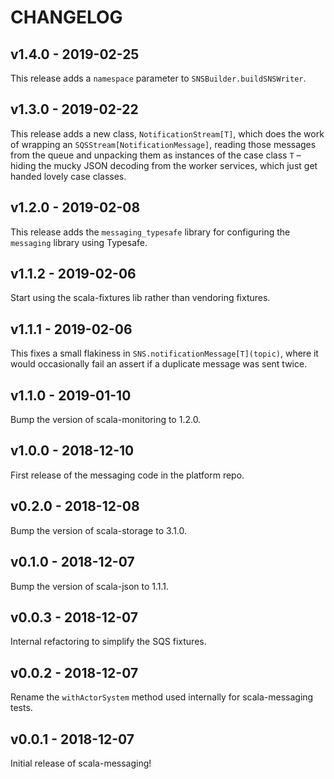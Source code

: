 # CHANGELOG

## v1.4.0 - 2019-02-25

This release adds a `namespace` parameter to `SNSBuilder.buildSNSWriter`.

## v1.3.0 - 2019-02-22

This release adds a new class, `NotificationStream[T]`, which does the work of
wrapping an `SQSStream[NotificationMessage]`, reading those messages from the
queue and unpacking them as instances of the case class `T` – hiding the mucky
JSON decoding from the worker services, which just get handed lovely case classes.

## v1.2.0 - 2019-02-08

This release adds the `messaging_typesafe` library for configuring the `messaging` library using Typesafe.

## v1.1.2 - 2019-02-06

Start using the scala-fixtures lib rather than vendoring fixtures.

## v1.1.1 - 2019-02-06

This fixes a small flakiness in `SNS.notificationMessage[T](topic)`, where it
would occasionally fail an assert if a duplicate message was sent twice.

## v1.1.0 - 2019-01-10

Bump the version of scala-monitoring to 1.2.0.

## v1.0.0 - 2018-12-10

First release of the messaging code in the platform repo.

## v0.2.0 - 2018-12-08

Bump the version of scala-storage to 3.1.0.

## v0.1.0 - 2018-12-07

Bump the version of scala-json to 1.1.1.

## v0.0.3 - 2018-12-07

Internal refactoring to simplify the SQS fixtures.

## v0.0.2 - 2018-12-07

Rename the `withActorSystem` method used internally for scala-messaging tests.

## v0.0.1 - 2018-12-07

Initial release of scala-messaging!
